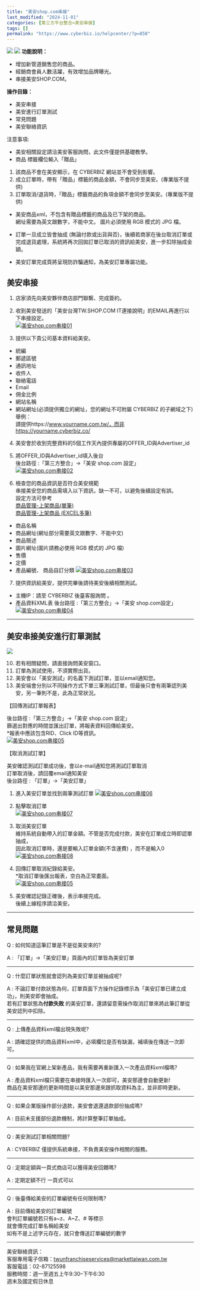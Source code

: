 ```yaml
---
title: "美安shop.com串接"
last_modified: "2024-11-01"
categories: [第三方平台整合>美安串接]
tags: []
permalink: "https://www.cyberbiz.io/helpcenter/?p=850"
---
```


![](https://www.cyberbiz.io/helpcenter/wp-content/uploads/一般版2.png)
![](https://www.cyberbiz.io/helpcenter/wp-content/uploads/PLUS版2.png)
**功能說明：**  

* 增加新管道銷售您的商品。
* 經銷商會員人數活躍，有效增加品牌曝光。
* 串接美安SHOP.COM。

**操作目錄：**

* 美安串接
* 美安進行訂單測試
* 常見問題
* 美安聯絡資訊

注意事項:  

* 美安相關設定請洽美安客服詢問，此文件僅提供基礎教學。
* 商品 標籤欄位輸入「贈品」 
1. 該商品不會在美安顯示，在 CYBERBIZ 網站並不會受到影響。
2. 成立訂單時，帶有「贈品」標籤的商品金額，不會同步至美安。(專業版不提供)
3. 訂單取消/退貨時，「贈品」標籤商品的負項金額不會同步至美安。(專業版不提供)
* 美安商品xml，不包含有贈品標籤的商品及已下架的商品。  
網址需要為英文跟數字，不能中文。 圖片必須使用 RGB 模式的 JPG 檔。

* 訂單一旦成立皆會抽成 (無論付款或出貨與否)，後續若商家在後台取消訂單或完成退貨處理，系統將再次回拋訂單已取消的資訊給美安，進一步扣除抽成金額。
* 美安訂單完成頁將呈現防詐騙通知，為美安訂單專屬功能。



## 美安串接

1. 店家須先向美安夥伴商店部門聯繫、完成簽約。
2. 收到美安發送的「美安台灣TW.SHOP.COM IT連接說明」的EMAIL再進行以下串接設定。  
[![美安shop.com串接01](https://www.cyberbiz.io/support/wp-content/uploads/美安shop.com串接01.png)](https://www.cyberbiz.io/support/wp-content/uploads/美安shop.com串接01.png)

3. 提供以下貴公司基本資料給美安。 
* 統編 
* 郵遞區號 
* 通訊地址 
* 收件人 
* 聯絡電話 
* Email 
* 佣金比例 
* 網站名稱 
* 網站網址(必須提供獨立的網址，您的網址不可附屬 CYBERBIZ 的子網域之下)   
舉例：  
請提供https://www.yourname.com.tw/，而非https://yourname.cyberbiz.co/



4. 美安會於收到完整資料的5個工作天內提供專屬的OFFER_ID與Advertiser_id


5. 將OFFER_ID與Advertiser_id填入後台  
後台路徑 :「第三方整合」→「美安 shop.com 設定」  
[![美安shop.com串接02](https://www.cyberbiz.io/support/wp-content/uploads/美安shop.com串接02.png)](https://www.cyberbiz.io/support/wp-content/uploads/美安shop.com串接02.png)

6. 檢查您的商品資訊是否符合美安規範  
串接美安您的商品需填入以下資訊，缺一不可，以避免後續設定有誤。  
設定方法可參考  
[商品管理-上架商品(單筆)](https://www.cyberbiz.io/support/?p=1958)  
[商品管理-上架商品 (EXCEL多筆)](https://www.cyberbiz.io/support/?p=1960)

* 商品名稱
* 商品網址(網址部分需要英文跟數字、不能中文) 
* 商品簡述 
* 圖片網址(圖片請務必使用 RGB 模式的 JPG 檔)
* 售價 
* 定價
* 產品編號、 商品自訂分類
[![美安shop.com串接03](https://www.cyberbiz.io/support/wp-content/uploads/美安shop.com串接03.png)](https://www.cyberbiz.io/support/wp-content/uploads/美安shop.com串接03.png)



7. 提供資訊給美安，提供完畢後請待美安後續相關測試。  

* 主機IP：請至 CYBERBIZ 後臺客服詢問 。
* 產品資料XML表
後台路徑 :「第三方整合」→「美安 shop.com設定」  
[![美安shop.com串接04](https://www.cyberbiz.io/support/wp-content/uploads/美安shop.com串接04.png)](https://www.cyberbiz.io/support/wp-content/uploads/美安shop.com串接04.png)




* * *

## 美安串接美安進行訂單測試

![](https://www.cyberbiz.io/support/wp-content/uploads/2021/12/fountain-pen.png)

10. 若有相關疑問，請直接詢問美安窗口。
11. 訂單為測試使用，不須實際出貨。
12. 美安會以「美安測試」的名義下測試訂單，並以email通知您。
13. 美安端會分別以不同操作方式下單三筆測試訂單，但最後只會有兩筆認列美安，另一筆則不是，此為正常狀況。




【回傳測試訂單報表】

後台路徑 :「第三方整合」→「美安 shop.com 設定」  
篩選出對應的時間並匯出訂單，將報表資料回傳給美安。  
*報表中應該包含RID、Click ID等資訊。  
[![美安shop.com串接05](https://www.cyberbiz.io/support/wp-content/uploads/美安shop.com串接05.png)](https://www.cyberbiz.io/support/wp-content/uploads/美安shop.com串接05.png)  


【取消測試訂單】

美安確認測試訂單成功後，會以e-mail通知您將測試訂單取消  
訂單取消後，請回覆email通知美安  
後台路徑 : 「訂單」→「美安訂單」  


1. 進入美安訂單並找到兩筆測試訂單 [![美安shop.com串接06](https://www.cyberbiz.io/support/wp-content/uploads/美安shop.com串接06.png)](https://www.cyberbiz.io/support/wp-content/uploads/美安shop.com串接06.png)
2. 點擊取消訂單  
[![美安shop.com串接07](https://www.cyberbiz.io/support/wp-content/uploads/美安shop.com串接07.png)](https://www.cyberbiz.io/support/wp-content/uploads/美安shop.com串接07.png)

3. 取消美安訂單  
維持系統自動帶入的訂單金額。不管是否完成付款，美安在訂單成立時即認單抽成，  
因此取消訂單時，還是要輸入訂單金額(不含運費) ，而不是輸入0
[![美安shop.com串接08](https://www.cyberbiz.io/support/wp-content/uploads/美安shop.com串接08.png)](https://www.cyberbiz.io/support/wp-content/uploads/美安shop.com串接08.png)

4. 回傳訂單取消紀錄給美安。  
*取消訂單後匯出報表，空白為正常畫面。  
[![美安shop.com串接05](https://www.cyberbiz.io/support/wp-content/uploads/美安shop.com串接05.png)](https://www.cyberbiz.io/support/wp-content/uploads/美安shop.com串接05.png)

5. 美安確認記錄正確後，表示串接完成。  
後續上線程序請洽美安。

* * *




## 常見問題



Q : 如何知道這筆訂單是不是從美安來的?

A : 「訂單」→「美安訂單」頁面內的訂單皆為美安訂單

* * *

Q : 什麼訂單狀態就會認列為美安訂單並被抽成呢?

A : 不論訂單付款狀態為何，訂單頁面下方操作記錄標示為「美安訂單已建立成功」，則美安即會抽成。  
若有訂單狀態為**付款失敗** 的美安訂單，還請留意需操作取消訂單來將此筆訂單從美安認列中扣除。  

* * *

Q : 上傳產品資料xml檔出現失敗呢?

A : 請確認提供的商品資料xml中，必填欄位是否有缺漏，補填後在傳送一次即可。

* * *

Q : 如果我在官網上架新產品，我有需要再重新匯入一次產品資料xml檔嗎?

A : 產品資料xml檔只需要在串接時匯入一次即可，美安那邊會自動更新!  
商品在美安那邊的更新時間是以美安那邊來跟抓取資料為主，並非即時更新。

* * *

Q : 如果企業版操作部分退款，美安會退還退款部份抽成嗎?

A : 目前未支援部份退款機制，將計算整筆訂單抽成。

* * *

Q : 美安測試訂單相關問題?

A : CYBERBIZ 僅提供系統串接，不負責美安操作相關的服務。

* * *

Q : 定期定額與一頁式商店可以獲得美安回饋嗎?

A : 定期定額不行 一頁式可以

* * *

Q : 後臺傳給美安的訂單編號有任何限制嗎?

A : 目前傳給美安的訂單編號  
會判訂單編號若只有a~z、A~Z、# 等標示  
就會傳完成訂單名稱給美安  
如有不是上述字元存在，就只會傳送訂單編號的數字

* * *

美安聯絡資訊：  
客服專用電子信箱：twunfranchiseservices@markettaiwan.com.tw  
客服電話：02-87125598  
服務時間：週一至週五上午9:30–下午6:30  
週末及國定假日休息




